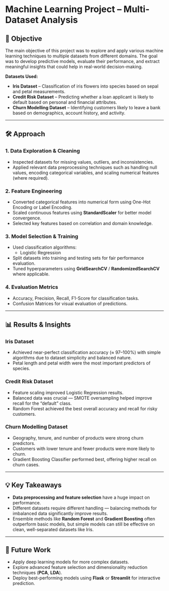 # Machine Learning Project – Multi-Dataset Analysis

## 📌 Objective
The main objective of this project was to explore and apply various machine learning techniques to multiple datasets from different domains. The goal was to develop predictive models, evaluate their performance, and extract meaningful insights that could help in real-world decision-making.

**Datasets Used:**
- **Iris Dataset** – Classification of iris flowers into species based on sepal and petal measurements.
- **Credit Risk Dataset** – Predicting whether a loan applicant is likely to default based on personal and financial attributes.
- **Churn Modelling Dataset** – Identifying customers likely to leave a bank based on demographics, account history, and activity.

---

## 🛠 Approach

### 1. Data Exploration & Cleaning
- Inspected datasets for missing values, outliers, and inconsistencies.
- Applied relevant data preprocessing techniques such as handling null values, encoding categorical variables, and scaling numerical features (where required).

### 2. Feature Engineering
- Converted categorical features into numerical form using One-Hot Encoding or Label Encoding.
- Scaled continuous features using **StandardScaler** for better model convergence.
- Selected key features based on correlation and domain knowledge.

### 3. Model Selection & Training
- Used classification algorithms:
  - Logistic Regression
- Split datasets into training and testing sets for fair performance evaluation.
- Tuned hyperparameters using **GridSearchCV** / **RandomizedSearchCV** where applicable.

### 4. Evaluation Metrics
- Accuracy, Precision, Recall, F1-Score for classification tasks.
- Confusion Matrices for visual evaluation of predictions.

---

## 📊 Results & Insights

### **Iris Dataset**
- Achieved near-perfect classification accuracy (≈ 97–100%) with simple algorithms due to dataset simplicity and balanced nature.
- Petal length and petal width were the most important predictors of species.

### **Credit Risk Dataset**
- Feature scaling improved Logistic Regression results.
- Balanced data was crucial — SMOTE oversampling helped improve recall for the “default” class.
- Random Forest achieved the best overall accuracy and recall for risky customers.

### **Churn Modelling Dataset**
- Geography, tenure, and number of products were strong churn predictors.
- Customers with lower tenure and fewer products were more likely to churn.
- Gradient Boosting Classifier performed best, offering higher recall on churn cases.

---

## 💡 Key Takeaways
- **Data preprocessing and feature selection** have a huge impact on performance.
- Different datasets require different handling — balancing methods for imbalanced data significantly improve results.
- Ensemble methods like **Random Forest** and **Gradient Boosting** often outperform basic models, but simple models can still be effective on clean, well-separated datasets like Iris.

---

## 🚀 Future Work
- Apply deep learning models for more complex datasets.
- Explore advanced feature selection and dimensionality reduction techniques (**PCA**, **LDA**).
- Deploy best-performing models using **Flask** or **Streamlit** for interactive prediction.
